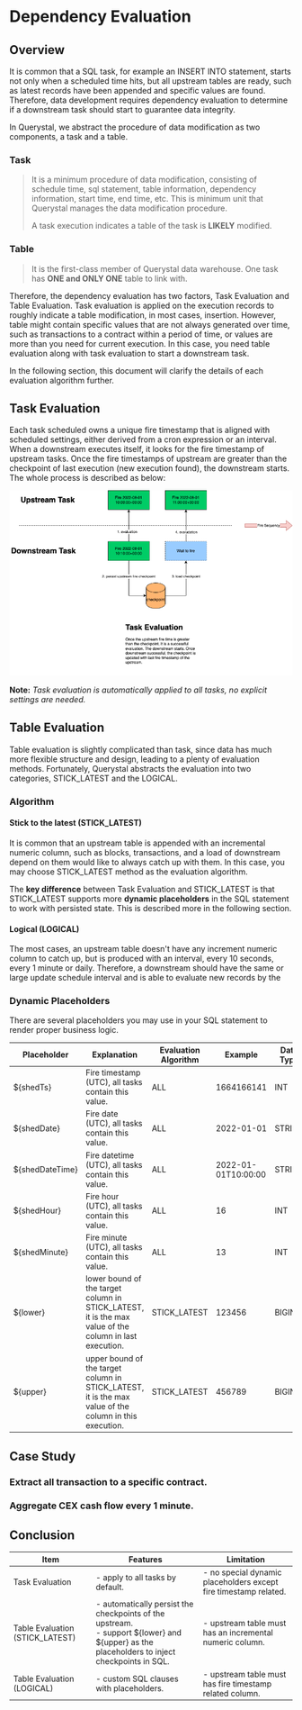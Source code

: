 # Dependency Evaluation

## Overview

It is common that a SQL task, for example an INSERT INTO statement, starts not only when a scheduled time hits, but all
upstream tables are ready, such as latest records have been appended and specific values are found. Therefore, data
development requires dependency evaluation to determine if a downstream task should start to guarantee data integrity.

In Querystal, we abstract the procedure of data modification as two components, a task and a table.

### Task

> It is a minimum procedure of data modification, consisting of schedule time, sql statement, table information,
> dependency information, start time, end time, etc. This is minimum unit that Querystal manages the data
> modification procedure.
>
> A task execution indicates a table of the task is <b>LIKELY</b> modified.

### Table

> It is the first-class member of Querystal data warehouse. One task has <b>ONE and ONLY ONE</b> table to link with.

Therefore, the dependency evaluation has two factors, Task Evaluation and Table Evaluation.
Task evaluation is applied on the execution records to roughly indicate a table modification, in most cases, insertion.
However, table might contain specific values that are not always generated over time, such as transactions to a contract
within a period of time, or values are more than you need for current execution. In this case, you need table evaluation
along with task evaluation to start a downstream task.

In the following section, this document will clarify the details of each evaluation algorithm further.

## Task Evaluation

Each task scheduled owns a unique fire timestamp that is aligned with scheduled settings, either derived from
a cron expression or an interval. When a downstream executes itself, it looks for the fire timestamp of upstream
tasks. Once the fire timestamps of upstream are greater than the checkpoint of last execution (new execution found), the
downstream starts. The whole process is described as below:

<img src="./fire.png" />

<b>Note:</b> *Task evaluation is automatically applied to all tasks, no explicit settings are needed.*

## Table Evaluation

Table evaluation is slightly complicated than task, since data has much more flexible structure and design, leading to a
plenty of evaluation methods. Fortunately, Querystal abstracts the evaluation into two categories, STICK_LATEST and the
LOGICAL.

### Algorithm

#### Stick to the latest (STICK_LATEST)

It is common that an upstream table is appended with an incremental numeric column, such as blocks, transactions, and a
load of downstream depend on them would like to always catch up with them. In this case, you may choose STICK_LATEST
method as the evaluation algorithm.

The <b>key difference</b> between Task Evaluation and STICK_LATEST is that STICK_LATEST supports more <b>dynamic
placeholders</b> in the SQL statement to work with persisted state. This is described more in the following section.

#### Logical (LOGICAL)

The most cases, an upstream table doesn't have any increment numeric column to catch up, but is produced with an
interval, every 10 seconds, every 1 minute or daily. Therefore, a downstream should have the same or large update
schedule interval and is able to evaluate new records by the

### Dynamic Placeholders

There are several placeholders you may use in your SQL statement to render proper business logic.

| Placeholder     | Explanation                                                                                                              | Evaluation Algorithm | Example             | Data Type         |
|-----------------|--------------------------------------------------------------------------------------------------------------------------|----------------------|---------------------|-------------------|
| ${shedTs}       | Fire timestamp (UTC), all tasks contain this value.                                                                      | ALL                  | 1664166141          | INT         |
| ${shedDate}     | Fire date (UTC), all tasks contain this value.                                                                           | ALL                  | 2022-01-01          | STRING      |
| ${shedDateTime} | Fire datetime (UTC), all tasks contain this value.                                                                       | ALL                  | 2022-01-01T10:00:00 | STRING      |
| ${shedHour}     | Fire hour (UTC), all tasks contain this value.                                                                           | ALL                  | 16                  | INT         |
| ${shedMinute}   | Fire minute (UTC), all tasks contain this value.                                                                         | ALL                  | 13                  | INT         |
| ${lower}        | lower bound of the target column in STICK_LATEST, it is the max value of the column in last execution.                   | STICK_LATEST         | 123456              | BIGINT |
| ${upper}        | upper bound of the target column in STICK_LATEST, it is the max value of the column in this execution.                   | STICK_LATEST         | 456789              | BIGINT |

## Case Study

### Extract all transaction to a specific contract.

### Aggregate CEX cash flow every 1 minute.

## Conclusion

| Item                            | Features                                                                                                                                       | Limitation                                                       |
|---------------------------------|------------------------------------------------------------------------------------------------------------------------------------------------|------------------------------------------------------------------|
| Task Evaluation                 | - apply to all tasks by default.                                                                                                               | - no special dynamic placeholders except fire timestamp related. |
| Table Evaluation (STICK_LATEST) | - automatically persist the checkpoints of the upstream.<br/>- support ${lower} and ${upper} as the placeholders to inject checkpoints in SQL. | - upstream table must has an incremental numeric column.         |
| Table Evaluation (LOGICAL)      | - custom SQL clauses with placeholders.                                                                                                        | - upstream table must has fire timestamp related column.         |